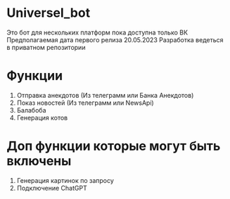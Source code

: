 # Universel_bot
Это бот для нескольких платформ 
пока доступна только ВК 
Предполагаемая дата первого релиза 20.05.2023
Разработка ведеться в приватном репозитории

# Функции
1. Отправка анекдотов (Из телеграмм или Банка Анекдотов)
2. Показ новостей (Из телеграмм или NewsApi)
3. Балабоба
4. Генерация котов

# Доп функции которые могут быть включены
   1. Генерация картинок по запросу
   2. Подключение ChatGPT 
